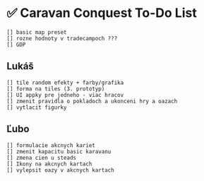 # ✅ Caravan Conquest To-Do List

    [] basic map preset
    [] rozne hodnoty v tradecampoch ???
    [] GDP


## Lukáš

    [] tile random efekty + farby/grafika
    [] forma na tiles (3. prototyp)
    [] UI appky pre jedneho - viac hracov
    [] zmenit pravidla o pokladoch a ukonceni hry a oazach
    [] vytlacit figurky


## Ľubo

    [] formulacie akcnych kariet
    [] zmenit kapacitu basic karavanu
    [] zmena cien u steads
    [] Ikony na akcnych kartach
    [] vylepsit oazy v akcnych kartach
    
